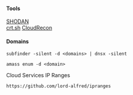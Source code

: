 #### Tools

[SHODAN](https://www.shodan.io/) <br>
[crt.sh](https://crt.sh/)
[CloudRecon](https://github.com/g0ldencybersec/cloudrecon)

#### Domains

```
subfinder -silent -d <domains> | dnsx -silent
```

```
amass enum -d <domain>
```

Cloud Services IP Ranges

```
https://github.com/lord-alfred/ipranges
```